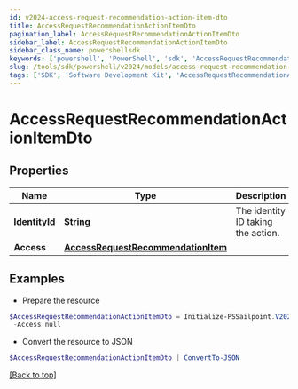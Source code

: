 ```yaml
---
id: v2024-access-request-recommendation-action-item-dto
title: AccessRequestRecommendationActionItemDto
pagination_label: AccessRequestRecommendationActionItemDto
sidebar_label: AccessRequestRecommendationActionItemDto
sidebar_class_name: powershellsdk
keywords: ['powershell', 'PowerShell', 'sdk', 'AccessRequestRecommendationActionItemDto'] 
slug: /tools/sdk/powershell/v2024/models/access-request-recommendation-action-item-dto
tags: ['SDK', 'Software Development Kit', 'AccessRequestRecommendationActionItemDto']
---
```



# AccessRequestRecommendationActionItemDto

## Properties

Name | Type | Description | Notes
------------ | ------------- | ------------- | -------------
**IdentityId** |  **String** | The identity ID taking the action. | [required]
**Access** |  [**AccessRequestRecommendationItem**](access-request-recommendation-item) |  | [required]

## Examples

- Prepare the resource
```powershell
$AccessRequestRecommendationActionItemDto = Initialize-PSSailpoint.V2024AccessRequestRecommendationActionItemDto  -IdentityId 2c91808570313110017040b06f344ec9 `
 -Access null
```

- Convert the resource to JSON
```powershell
$AccessRequestRecommendationActionItemDto | ConvertTo-JSON
```


[[Back to top]](#) 

